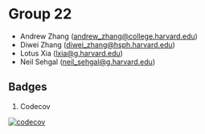 # Group 22

- Andrew Zhang (andrew_zhang@college.harvard.edu)
- Diwei Zhang (diwei_zhang@hsph.harvard.edu)
- Lotus Xia (lxia@g.harvard.edu)
- Neil Sehgal (neil_sehgal@g.harvard.edu)

## Badges

1. Codecov

[![codecov](https://codecov.io/gh/cs107-DaLand/cs107-FinalProject/branch/main/graph/badge.svg?token=VPHTGWGKES)](https://codecov.io/gh/cs107-DaLand/cs107-FinalProject)
